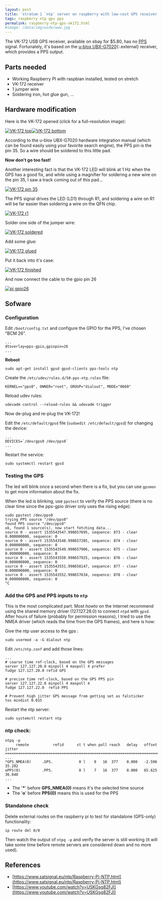 ```yaml
---
layout: post
title: 'stratum-1 `ntp` server on raspberry with low-cost GPS receiver'
tags: raspberry ntp gps pps
permalink: raspberry-ntp-gps-vk172.html
#image: /data/img/wide/www.jpg
---
```


The VK-172 USB GPS receiver, available on ebay for $5.80, has no [PPS](/tag/pps.html) signal.
Fortunately, it's based on the [u-blox UBX-G7020](https://www.u-blox.com/en/product/ubx-g7020-series){:.external} receiver,
which provides a PPS output.

## Parts needed
 * Working Raspberry PI with raspbian installed, tested on stretch
 * VK-172 receiver
 * 1 jumper wire
 * Soldering iron, hot glue gun, ...

## Hardware modification

Here is the VK-172 opened (click for a full-resolution image):

[![VK-172 top](/data/img/vk172/top_mini.jpg)](/data/img/vk172/top.jpg)[![VK-172 bottom](/data/img/vk172/bot_mini.jpg)](/data/img/vk172/bot.jpg)

According to the u-blox UBX-G7020 hardware integration manual (which can be
found easily using your favorite search engine), the PPS pin is the pin 35.
So a wire should be soldered to this little pad.

**Now don't go too fast!**

Another interesting fact is that the VK-172 LED will blink at 1 Hz when the GPS
has a good fix, and while using a magnifier for soldering a new wire on the pin
35, I saw a track coming out of this pad...


[![VK-172 pin 35](/data/img/vk172/pin35_mini.jpg)](/data/img/vk172/pin35.jpg)

The PPS signal drives the LED (LD1) through R1, and soldering a wire on R1 will
be far easier than soldering a wire on the QFN chip.

[![VK-172 r1](/data/img/vk172/r1_mini.jpg)](/data/img/vk172/r1.jpg)

Solder one side of the jumper wire:

[![VK-172 soldered](/data/img/vk172/soldered_mini.jpg)](/data/img/vk172/soldered.jpg)

Add some glue:

[![VK-172 glued](/data/img/vk172/glued_mini.jpg)](/data/img/vk172/glued.jpg)

Put it back into it's case:

[![VK-172 finished](/data/img/vk172/finished_mini.jpg)](/data/img/vk172/finished.jpg)

And now connect the cable to the gpio pin 26

[![pi gpio26](/data/img/vk172/gpio26_mini.jpg)](/data/img/vk172/gpio26.jpg)

## Sofware

### Configuration

Edit `/boot/config.txt` and configure the GPIO for the PPS, I've chosen "BCM 26".
```config
...
dtoverlay=pps-gpio,gpiopin=26
...
```

**Reboot**


```console
sudo apt-get install gpsd gpsd-clients pps-tools ntp
```

Create the `/etc/udev/rules.d/50-pps-ntp.rules` file:
```config
KERNEL=="pps0", OWNER="root", GROUP="dialout", MODE="0660"
```

Reload udev rules:
```
udevadm control --reload-rules && udevadm trigger
```

Now de-plug and re-plug the VK-172!

Edit the `/etc/default/gpsd` file (`sudoedit /etc/default/gpsd`) for changing the
device:
```config
...
DEVICES=`/dev/gps0 /dev/pps0`
...
```

Restart the service:
```console
sudo systemctl restart gpsd
```

### Testing the GPS
The led will blink once a second when there is a fix, but you can use `gpsmon` to get more
information about the fix.

When the led is blinking, use `ppstest` to verify the PPS source (there is no clear time
since the pps-gpio driver only uses the rising edge):
```console
sudo ppstest /dev/pps0
trying PPS source "/dev/pps0"
found PPS source "/dev/pps0"
ok, found 1 source(s), now start fetching data...
source 0 - assert 1535543547.998657695, sequence: 873 - clear  0.000000000, sequence: 0
source 0 - assert 1535543548.998657205, sequence: 874 - clear  0.000000000, sequence: 0
source 0 - assert 1535543549.998657906, sequence: 875 - clear  0.000000000, sequence: 0
source 0 - assert 1535543550.998657925, sequence: 876 - clear  0.000000000, sequence: 0
source 0 - assert 1535543551.998658147, sequence: 877 - clear  0.000000000, sequence: 0
source 0 - assert 1535543552.998657634, sequence: 878 - clear  0.000000000, sequence: 0
^C
```

### Add the GPS and PPS inputs to `ntp`

This is the most complicated part. Most *howto* on the Internet recommend using
the shared memory driver (127.127.28.0) to connect `ntpd` with `gpsd`. After
hours of failure (probably for permission reasons), I tried to use the NMEA driver
(which reads the time from the GPS frames), and here is how:

Give the ntp user access to the gps : 
```
sudo usermod -a -G dialout ntp
```


Edit `/etc/ntp.conf` and add those lines:
```
...
# coarse time ref-clock, based on the GPS messages
server 127.127.20.0 minpoll 4 maxpoll 4 prefer
fudge 127.127.20.0 refid GPS

# precise time ref-clock, based on the GPS PPS pin
server 127.127.22.0 minpoll 4 maxpoll 4
fudge 127.127.22.0  refid PPS

# Prevent high jitter GPS message from getting set as falsticker
tos mindist 0.015
```

Restart the ntp server:

```
sudo systemctl restart ntp
```

### ntp check:


```
ntpq -p
     remote           refid      st t when poll reach   delay   offset  jitter
==============================================================================
...
*GPS_NMEA(0)     .GPS.            0 l    8   16  377    0.000   -2.596  35.202
oPPS(0)          .PPS.            0 l    7   16  377    0.000   65.625  36.040
...
```

 * The '**\***' before **GPS_NMEA(0)** means it's the selected time source
 * The '**o**' before **PPS(0)** means this is used for the PPS

### Standalone check

Delete external routes on the raspberry pi to test for standalone (GPS-only) functionality:
```
ip route del 0/0
```

Then watch the output of `ntpq -p` and verify the server is still working (it will
take some time before remote servers are considered down and no more used).

## References
 * [https://www.satsignal.eu/ntp/Raspberry-Pi-NTP.html](https://www.satsignal.eu/ntp/Raspberry-Pi-NTP.html)
 * [https://www.youtube.com/watch?v=USKGsg82FJI](https://www.youtube.com/watch?v=USKGsg82FJI)